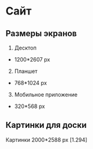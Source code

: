 # Сайт
## Размеры экранов

  1. Десктоп  
   * 1200*2607 px  
  2. Планшет
   * 768*1024 px
  3. Мобильное приложение
   * 320*568 px
## Картинки для доски
Картинки 2000*2588 px [1.294]